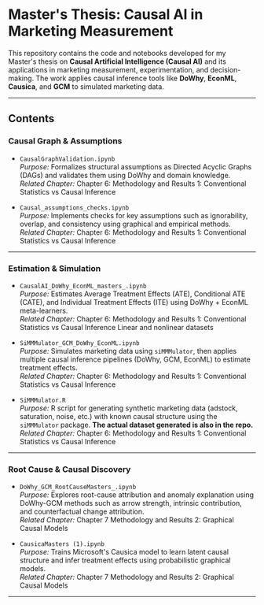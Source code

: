 # Master's Thesis: Causal AI in Marketing Measurement

This repository contains the code and notebooks developed for my Master's thesis on **Causal Artificial Intelligence (Causal AI)** and its applications in marketing measurement, experimentation, and decision-making. The work applies causal inference tools like **DoWhy**, **EconML**, **Causica**, and **GCM** to  simulated marketing data.

---

## Contents

###  Causal Graph & Assumptions

- `CausalGraphValidation.ipynb`  
  *Purpose:* Formalizes structural assumptions as Directed Acyclic Graphs (DAGs) and validates them using DoWhy and domain knowledge.  
  *Related Chapter:* Chapter 6: Methodology and Results 1: Conventional Statistics vs Causal Inference

- `Causal_assumptions_checks.ipynb`  
  *Purpose:* Implements checks for key assumptions such as ignorability, overlap, and consistency using graphical and empirical methods.  
  *Related Chapter:* Chapter 6: Methodology and Results 1: Conventional Statistics vs Causal Inference

---

###  Estimation & Simulation

- `CausalAI_DoWhy_EconML_masters_.ipynb`  
  *Purpose:* Estimates Average Treatment Effects (ATE), Conditional ATE (CATE), and Individual Treatment Effects (ITE) using DoWhy + EconML meta-learners.  
  *Related Chapter:*  Chapter 6: Methodology and Results 1: Conventional Statistics vs Causal Inference
  Linear and nonlinear datasets

- `SiMMMulator_GCM_DoWhy_EconML.ipynb`  
  *Purpose:* Simulates marketing data using `siMMMulator`, then applies multiple causal inference pipelines (DoWhy, GCM, EconML) to estimate treatment effects.  
  *Related Chapter:*  Chapter 6: Methodology and Results 1: Conventional Statistics vs Causal Inference
 

- `SiMMMulator.R`  
  *Purpose:* R script for generating synthetic marketing data (adstock, saturation, noise, etc.) with known causal structure using the `siMMMulator` package.  **The actual dataset generated is also in the repo.**
  *Related Chapter:*  Chapter 6: Methodology and Results 1: Conventional Statistics vs Causal Inference

---

###  Root Cause & Causal Discovery

- `DoWhy_GCM_RootCauseMasters_.ipynb`  
  *Purpose:* Explores root-cause attribution and anomaly explanation using DoWhy-GCM methods such as arrow strength, intrinsic contribution, and counterfactual change attribution.  
  *Related Chapter:*  Chapter 7  Methodology and Results 2: Graphical Causal Models

- `CausicaMasters (1).ipynb`  
  *Purpose:* Trains Microsoft's Causica model to learn latent causal structure and infer treatment effects using probabilistic graphical models.  
  *Related Chapter:* Chapter 7  Methodology and Results 2: Graphical Causal Models 

---

